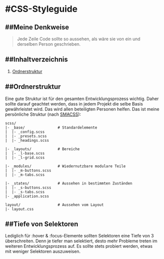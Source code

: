 #CSS-Styleguide
===============

##Meine Denkweise
---------------
> Jede Zeile Code sollte so aussehen, als wäre sie von ein und derselben Person geschrieben. 

##Inhaltverzeichnis
-----------------
1. [Ordnerstruktur](#folderstructure)


##<a name="folderstructure">Ordnerstruktur</a>
----------------------------------------------
Eine gute Struktur ist für den gesamten Entwicklungsprozess wichtig. Daher sollte darauf geachtet werden, dass in jedem Projekt die selbe Basis gewährleistet wird. Das wird allen beteiligten Personen helfen. Das ist meine persönliche Struktur (nach [SMACSS]("https://smacss.com/")):

```
scss/
|- _base/               # Standardelemente
|  |- _config.scss
|  |- _presets.scss
|  |- _headings.scss

|- _layouts/            # Bereiche
|  |- _l-base.scss
|  |- _l-grid.scss

|- _modules/            # Wiedernutzbare modulare Teile
|  |- _m-buttons.scss
|  |- _m-tabs.scss

|- _states/             # Aussehen in bestimmten Zuständen
|  |- _s-buttons.scss
|  |- _s-tabs.scss
|- _application.scss

layout/                 # Aussehen vom Layout
|- layout.css
```

##<a name="selector-depth">Tiefe von Selektoren</a>
---------------------------------------------------
Lediglich für :hover & :focus-Elemente sollten Selektoren eine Tiefe von 3 überschreiten. Denn je tiefer man selektiert, desto mehr Probleme treten im weiteren Entwicklungsprozess auf. Es sollte stets probiert werden, etwas mit weniger Selektoren auszuweisen.
